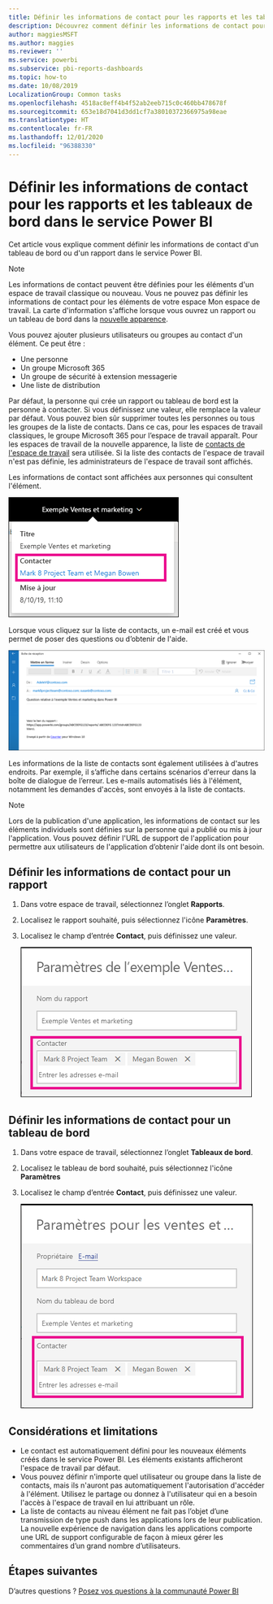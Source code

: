 ```yaml
---
title: Définir les informations de contact pour les rapports et les tableaux de bord
description: Découvrez comment définir les informations de contact pour les rapports et les tableaux de bord.
author: maggiesMSFT
ms.author: maggies
ms.reviewer: ''
ms.service: powerbi
ms.subservice: pbi-reports-dashboards
ms.topic: how-to
ms.date: 10/08/2019
LocalizationGroup: Common tasks
ms.openlocfilehash: 4518ac8eff4b4f52ab2eeb715c0c460bb478678f
ms.sourcegitcommit: 653e18d7041d3dd1cf7a38010372366975a98eae
ms.translationtype: HT
ms.contentlocale: fr-FR
ms.lasthandoff: 12/01/2020
ms.locfileid: "96388330"
---
```

# <a name="set-contact-information-for-reports-and-dashboards-in-the-power-bi-service"></a>Définir les informations de contact pour les rapports et les tableaux de bord dans le service Power BI
Cet article vous explique comment définir les informations de contact d'un tableau de bord ou d'un rapport dans le service Power BI.

> [!NOTE]
> Les informations de contact peuvent être définies pour les éléments d'un espace de travail classique ou nouveau. Vous ne pouvez pas définir les informations de contact pour les éléments de votre espace Mon espace de travail. La carte d'information s'affiche lorsque vous ouvrez un rapport ou un tableau de bord dans la [nouvelle apparence](../consumer/service-new-look.md).

Vous pouvez ajouter plusieurs utilisateurs ou groupes au contact d'un élément. Ce peut être :
* Une personne
* Un groupe Microsoft 365
* Un groupe de sécurité à extension messagerie
* Une liste de distribution

Par défaut, la personne qui crée un rapport ou tableau de bord est la personne à contacter. Si vous définissez une valeur, elle remplace la valeur par défaut. Vous pouvez bien sûr supprimer toutes les personnes ou tous les groupes de la liste de contacts. Dans ce cas, pour les espaces de travail classiques, le groupe Microsoft 365 pour l’espace de travail apparaît. Pour les espaces de travail de la nouvelle apparence, la liste de [contacts de l'espace de travail](../collaborate-share/service-create-the-new-workspaces.md#create-a-contact-list) sera utilisée. Si la liste des contacts de l'espace de travail n'est pas définie, les administrateurs de l'espace de travail sont affichés.

Les informations de contact sont affichées aux personnes qui consultent l'élément. 

 ![contact du rapport de service](media/service-item-contact/service-report-contact.png)

Lorsque vous cliquez sur la liste de contacts, un e-mail est créé et vous permet de poser des questions ou d’obtenir de l'aide. 

 ![e-mail du contact de service](media/service-item-contact/service-contact-email.png)
 
Les informations de la liste de contacts sont également utilisées à d'autres endroits. Par exemple, il s’affiche dans certains scénarios d'erreur dans la boîte de dialogue de l’erreur. Les e-mails automatisés liés à l'élément, notamment les demandes d'accès, sont envoyés à la liste de contacts. 

> [!NOTE]
> Lors de la publication d'une application, les informations de contact sur les éléments individuels sont définies sur la personne qui a publié ou mis à jour l'application. Vous pouvez définir l'URL de support de l'application pour permettre aux utilisateurs de l'application d’obtenir l'aide dont ils ont besoin.

## <a name="set-contact-information-for-a-report"></a>Définir les informations de contact pour un rapport
1. Dans votre espace de travail, sélectionnez l’onglet **Rapports**.
2. Localisez le rapport souhaité, puis sélectionnez l'icône **Paramètres**.
3. Localisez le champ d’entrée **Contact**, puis définissez une valeur.

     ![paramètre du contact du rapport de service](media/service-item-contact/service-report-contact-setting.png)

## <a name="set-contact-information-for-a-dashboard"></a>Définir les informations de contact pour un tableau de bord
1. Dans votre espace de travail, sélectionnez l’onglet **Tableaux de bord**.
2. Localisez le tableau de bord souhaité, puis sélectionnez l'icône **Paramètres**
3. Localisez le champ d’entrée **Contact**, puis définissez une valeur.

     ![paramètre de contact du tableau de bord du service](media/service-item-contact/service-dashboard-contact-setting.png)

## <a name="limitations-and-considerations"></a>Considérations et limitations
* Le contact est automatiquement défini pour les nouveaux éléments créés dans le service Power BI. Les éléments existants afficheront l'espace de travail par défaut.
* Vous pouvez définir n'importe quel utilisateur ou groupe dans la liste de contacts, mais ils n'auront pas automatiquement l'autorisation d'accéder à l'élément. Utilisez le partage ou donnez à l'utilisateur qui en a besoin l'accès à l'espace de travail en lui attribuant un rôle. 
* La liste de contacts au niveau élément ne fait pas l’objet d’une transmission de type push dans les applications lors de leur publication. La nouvelle expérience de navigation dans les applications comporte une URL de support configurable de façon à mieux gérer les commentaires d’un grand nombre d’utilisateurs.


## <a name="next-steps"></a>Étapes suivantes

D’autres questions ? [Posez vos questions à la communauté Power BI](https://community.powerbi.com/)
